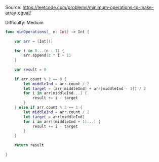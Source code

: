 Source: <https://leetcode.com/problems/minimum-operations-to-make-array-equal/>

Difficulty: Medium

```swift
func minOperations(_ n: Int) -> Int {
        
    var arr = [Int]()
        
    for i in 0...(n - 1) {
        arr.append(2 * i + 1)
    }
        
    var result = 0
        
    if arr.count % 2 == 0 {
        let middleInd = arr.count / 2
        let target = (arr[middleInd] + arr[middleInd - 1]) / 2
        for i in arr[middleInd...] {
            result += i - target
        }
    } else if arr.count % 2 == 1 {
        let middleInd = arr.count / 2
        let target = arr[middleInd]
        for i in arr[(middleInd + 1)...] {
            result += i - target
        }
    }
        
    return result
        
}
```
